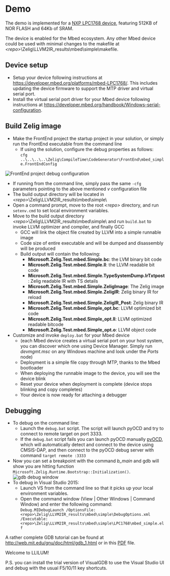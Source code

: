 # Demo 
The demo is implemented for a [NXP LPC1768 device](https://developer.mbed.org/platforms/mbed-LPC1768/), featuring 512KB of NOR FLASH and 64Kb of SRAM. 

The device is enabled for the Mbed ecosystem. Any other Mbed device could be used with minimal changes to the makefile at _\<repo\>_\\Zelig\\LLVM2IR_results\\mbed\\simple\\makefile.  

## Device setup
* Setup your device following instructions at https://developer.mbed.org/platforms/mbed-LPC1768/. This includes updating the device firmware to support the MTP driver and virtual serial port. 
* Install the virtual serial port driver for your Mbed device following instructions at https://developer.mbed.org/handbook/Windows-serial-configuration. 

## Build Zelig image
* Make the FrontEnd project the startup project in your solution, or simply run the FrontEnd executable from the command line
  * If using the solution, configure the debug properties as follows:  
    `cfg ..\..\..\..\Zelig\CompileTime\CodeGenerator\FrontEnd\mbed_simple.FrontEndConfig`  

![FrontEnd project debug configuration](https://github.com/NETMF/llilum-pr/wiki/FrontEndconfig.PNG)

  * If running from the command line, simply pass the same `-cfg` parameters pointing to the above mentioned _v_ configuration file 
  * The build output directory will be located in _\<repo\>_\\Zelig\\LLVM2IR_results\\mbed\\simple\\
* Open a command prompt, move to the root _\<repo\>_ directory, and run `setenv.cmd` to set local environment variables.
* Move to the build output directory _\<repo\>_\\Zelig\\LLVM2IR_results\\mbed\\simple\\ and run `build.bat` to invoke LLVM optimizer and compiler, and finally GCC 
  * GCC will link the object file created by LLVM into a simple runnable image 
  * Code size of entire executable and will be dumped and disassembly will be produced 
  * Build output will contain the following: 
    * **Microsoft.Zelig.Test.mbed.Simple.bc**: the LVM binary bit code 
    * **Microsoft.Zelig.Test.mbed.Simple.ll**: the LLVM readable bit code     
    * **Microsoft.Zelig.Test.mbed.Simple.TypeSystemDump.IrTxtpost**: Zelig readable IR with TS details 
    * **Microsoft.Zelig.Test.mbed.Simple.ZeligImage**: The Zelig image
    * **Microsoft.Zelig.Test.mbed.Simple.ZeligIR**: Zelig binary IR for reload
    * **Microsoft.Zelig.Test.mbed.Simple.ZeligIR_Post**: Zelig binary IR 
    * **Microsoft.Zelig.Test.mbed.Simple_opt.bc**: LLVM optimized bit code 
    * **Microsoft.Zelig.Test.mbed.Simple_opt.ll**: LLVM optimized readable bitcode 
    * **Microsoft.Zelig.Test.mbed.Simple_opt.o**: LLVM object code 
* Customize and invoke `deploy.bat` for your Mbed device
    * (each Mbed device creates a virtual serial port on your host system, you can discover which one using Device Manager. Simply run _devmgmt.msc_ on any Windows machine and look under the _Ports_ node) 
    * Deployment is a simple file copy through MTP, thanks to the Mbed bootloader 
    * When deploying the runnable image to the device, you will see the device blink 
    * Reset your device when deployment is complete (device stops blinking and copy completes) 
  * Your device is now ready for attaching a debugger

## Debugging
* To debug on the command line:
  * Launch the `debug.bat` script. The script will launch pyOCD and try to connect to remote target on port 3333. 
  * If the `debug.bat` script fails you can launch pyOCD manually [pyOCD](https://launchpad.net/gcc-arm-embedded-misc/pyocd-binary/), which will automatically detect and connect to the device using CMSIS-DAP, and then connect to the pyOCD debug server with command `target remote :3333`
* Now you can set a breakpoint with the command _b_main_ and gdb will show you are hitting function `Microsoft.Zelig.Runtime.Bootstrap::Initialization()`.  
    ![gdb debug window](https://github.com/NETMF/llilum-pr/wiki/GDBDebug.PNG)  
* To debug in Visual Studio 2015:
  * Launch VS from the command line so that it picks up your local environment variables.
  * Open the command window (View | Other Windows | Command Window) and enter the following command:  
    `Debug.MIDebugLaunch /OptionsFile:<repo>\Zelig\LLVM2IR_results\mbed\simple\DebugOptions.xml  /Executable:<repo>\Zelig\LLVM2IR_results\mbed\simple\LPC1768\mbed_simple.elf`

A rather complete GDB tutorial can be found at http://web.mit.edu/gnu/doc/html/gdb_1.html or in this [PDF](https://github.com/NETMF/llilum-pr/wiki/gdbTutorial.pdf) file.

Welcome to LLILUM!  



P.S. you can install the trial version of VisualGDB to use the Visual Studio UI and debug with the usual F5/10/11 key shortcuts. 





